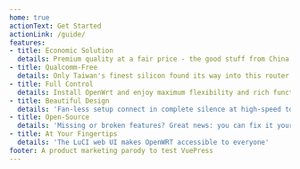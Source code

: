 ```yaml
---
home: true
actionText: Get Started
actionLink: /guide/
features:
- title: Economic Solution 
  details: Premium quality at a fair price - the good stuff from China
- title: Qualcomm-Free 
  details: Only Taiwan's finest silicon found its way into this router
- title: Full Control
  details: Install OpenWrt and enjoy maximum flexibility and rich functionality 
- title: Beautiful Design
  details: 'Fan-less setup connect in complete silence at high-speed to the internet  '
- title: Open-Source 
  details: 'Missing or broken features? Great news: you can fix it yourself!'
- title: At Your Fingertips 
  details: 'The LuCI web UI makes OpenWRT accessible to everyone'
footer: A product marketing parody to test VuePress 
---
```

